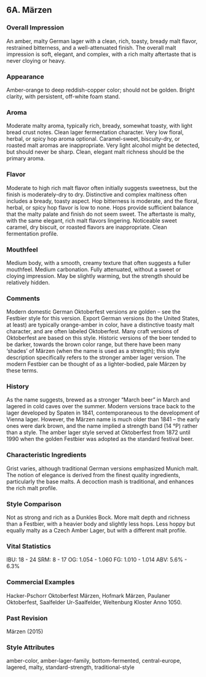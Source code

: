## 6A. Märzen

### Overall Impression

An amber, malty German lager with a clean, rich, toasty, bready malt flavor, restrained bitterness, and a well-attenuated finish. The overall malt impression is soft, elegant, and complex, with a rich malty aftertaste that is never cloying or heavy.

### Appearance

Amber-orange to deep reddish-copper color; should not be golden. Bright clarity, with persistent, off-white foam stand.

### Aroma

Moderate malty aroma, typically rich, bready, somewhat toasty, with light bread crust notes. Clean lager fermentation character. Very low floral, herbal, or spicy hop aroma optional. Caramel-sweet, biscuity-dry, or roasted malt aromas are inappropriate. Very light alcohol might be detected, but should never be sharp. Clean, elegant malt richness should be the primary aroma.

### Flavor

Moderate to high rich malt flavor often initially suggests sweetness, but the finish is moderately-dry to dry. Distinctive and complex maltiness often includes a bready, toasty aspect. Hop bitterness is moderate, and the floral, herbal, or spicy hop flavor is low to none. Hops provide sufficient balance that the malty palate and finish do not seem sweet. The aftertaste is malty, with the same elegant, rich malt flavors lingering. Noticeable sweet caramel, dry biscuit, or roasted flavors are inappropriate. Clean fermentation profile.

### Mouthfeel

Medium body, with a smooth, creamy texture that often suggests a fuller mouthfeel. Medium carbonation. Fully attenuated, without a sweet or cloying impression. May be slightly warming, but the strength should be relatively hidden.

### Comments

Modern domestic German Oktoberfest versions are golden – see the Festbier style for this version. Export German versions (to the United States, at least) are typically orange-amber in color, have a distinctive toasty malt character, and are often labeled Oktoberfest. Many craft versions of Oktoberfest are based on this style. Historic versions of the beer tended to be darker, towards the brown color range, but there have been many ‘shades’ of Märzen (when the name is used as a strength); this style description specifically refers to the stronger amber lager version. The modern Festbier can be thought of as a lighter-bodied, pale Märzen by these terms.

### History

As the name suggests, brewed as a stronger “March beer” in March and lagered in cold caves over the summer. Modern versions trace back to the lager developed by Spaten in 1841, contemporaneous to the development of Vienna lager. However, the Märzen name is much older than 1841 – the early ones were dark brown, and the name implied a strength band (14 °P) rather than a style. The amber lager style served at Oktoberfest from 1872 until 1990 when the golden Festbier was adopted as the standard festival beer.

### Characteristic Ingredients

Grist varies, although traditional German versions emphasized Munich malt. The notion of elegance is derived from the finest quality ingredients, particularly the base malts. A decoction mash is traditional, and enhances the rich malt profile.

### Style Comparison

Not as strong and rich as a Dunkles Bock. More malt depth and richness than a Festbier, with a heavier body and slightly less hops. Less hoppy but equally malty as a Czech Amber Lager, but with a different malt profile.

### Vital Statistics

IBU: 18 - 24
SRM: 8 - 17
OG: 1.054 - 1.060
FG: 1.010 - 1.014
ABV: 5.6% - 6.3%

### Commercial Examples

Hacker-Pschorr Oktoberfest Märzen, Hofmark Märzen, Paulaner Oktoberfest, Saalfelder Ur-Saalfelder, Weltenburg Kloster Anno 1050.

### Past Revision

Märzen (2015)

### Style Attributes

amber-color, amber-lager-family, bottom-fermented, central-europe, lagered, malty, standard-strength, traditional-style